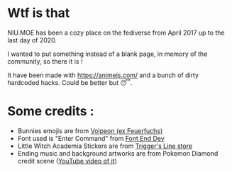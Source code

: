 # Wtf is that

NIU.MOE has been a cozy place on the fediverse from April 2017 up to the last day of 2020.

I wanted to put something instead of a blank page, in memory of the community, so there it is !

It have been made with https://animejs.com/ and a bunch of dirty hardcoded hacks. Could be better but 😴.

# Some credits :
- Bunnies emojis are from [Volpeon (ex Feuerfuchs)](https://volpeon.ink/emojis/bunhd/)
- Font used is "Enter Command" from [Font End Dev](https://fontenddev.com/fonts/enter-command)
- Little Witch Academia Stickers are from [Trigger's Line store](https://store.line.me/stickershop/product/1081469)
- Ending music and background artworks are from Pokemon Diamond credit scene ([YouTube video of it](https://www.youtube.com/watch?v=GKOsbdMaw18))
